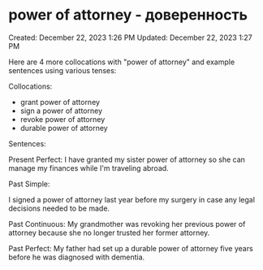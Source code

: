 # power of attorney - доверенность

Created: December 22, 2023 1:26 PM
Updated: December 22, 2023 1:27 PM

Here are 4 more collocations with "power of attorney" and example sentences using various tenses:

Collocations:

- grant power of attorney
- sign a power of attorney
- revoke power of attorney
- durable power of attorney

Sentences:

Present Perfect:
I have granted my sister power of attorney so she can manage my finances while I'm traveling abroad.

Past Simple:

I signed a power of attorney last year before my surgery in case any legal decisions needed to be made.

Past Continuous:
My grandmother was revoking her previous power of attorney because she no longer trusted her former attorney.

Past Perfect:
My father had set up a durable power of attorney five years before he was diagnosed with dementia.